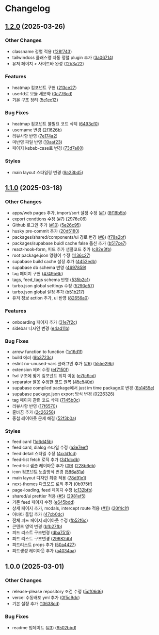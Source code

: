 # Changelog

## [1.2.0](https://github.com/3-idiots-team/it-diots/compare/v1.1.0...v1.2.0) (2025-03-26)


### Other Changes

* classname 정렬 적용 ([f28f743](https://github.com/3-idiots-team/it-diots/commit/f28f743136cf19094dfb8b0e0f1dd9074adc671e))
* tailwindcss 클래스명 자동 정렬 plugin 추가 ([3a06714](https://github.com/3-idiots-team/it-diots/commit/3a0671479be5d126d615325f6d95a31bab6ca9d3))
* 유저 페이지 &gt; 사이드바 완성 ([f2b3a22](https://github.com/3-idiots-team/it-diots/commit/f2b3a22237aeeb560173530b4b5630b7465dbe1c))


### Features

* heatmap 컴포넌트 구현 ([213ce27](https://github.com/3-idiots-team/it-diots/commit/213ce27930761c112b253c5e83e5f5273cf89bea))
* userId로 모듈 세분화 ([0c776cd](https://github.com/3-idiots-team/it-diots/commit/0c776cdb322f8e860cc25a01d21b59f8811b4138))
* 기본 구조 정리 ([5e1ec12](https://github.com/3-idiots-team/it-diots/commit/5e1ec12a703ee534496f80c58a8dc68e3ba64997))


### Bug Fixes

* heatmap 컴포넌트 불필요 코드 삭제 ([6493cf0](https://github.com/3-idiots-team/it-diots/commit/6493cf0593c45c81524f5332fc2a6d6d142d7da3))
* username 변경 ([2f1626b](https://github.com/3-idiots-team/it-diots/commit/2f1626bc13f0604ec2107af5282cfcef7c177bed))
* 리뷰사항 반영 ([7e174a2](https://github.com/3-idiots-team/it-diots/commit/7e174a2f9cc5d288c35d286bf1fd252d8a47f221))
* 미반영 파일 반영 ([10aaf23](https://github.com/3-idiots-team/it-diots/commit/10aaf235898f82cd91476c1cabbb2c787e2d901f))
* 페이지 kebab-case로 변경 ([73d7a80](https://github.com/3-idiots-team/it-diots/commit/73d7a80b7a22e2ce68aa3072766a96ff58771e02))


### Styles

* main layout 스타일링 변경 ([9a23bd5](https://github.com/3-idiots-team/it-diots/commit/9a23bd512eefe622abe726b7a377979e49bbf9bb))

## [1.1.0](https://github.com/3-idiots-team/it-diots/compare/v1.0.0...v1.1.0) (2025-03-18)


### Other Changes

* apps/web pages 추가, import/sort 설정 수정 ([#1](https://github.com/3-idiots-team/it-diots/issues/1)) ([8f18b5b](https://github.com/3-idiots-team/it-diots/commit/8f18b5baa320d0839f9f8aa49489e0385eb3ffae))
* export condtions 수정 ([#7](https://github.com/3-idiots-team/it-diots/issues/7)) ([2976e06](https://github.com/3-idiots-team/it-diots/commit/2976e0657db48acfceb2e20d7e5561155fd48f2d))
* Github 로그인 추가 ([#10](https://github.com/3-idiots-team/it-diots/issues/10)) ([5e26c95](https://github.com/3-idiots-team/it-diots/commit/5e26c95b9551b7a30538b2c18fdf31ff78aeab6d))
* husky pre-commit 추가 ([20d5180](https://github.com/3-idiots-team/it-diots/commit/20d5180d2eb2e594c8e2fc16897e145e4c7eabad))
* packages/shared/components/ui 경로 변경 ([#8](https://github.com/3-idiots-team/it-diots/issues/8)) ([f78a2bf](https://github.com/3-idiots-team/it-diots/commit/f78a2bfb1528827e6d40339889481250645874a8))
* packages/supabase buidl cache false 옵션 추가 ([b517ce7](https://github.com/3-idiots-team/it-diots/commit/b517ce767694dbadc2888dddfd93f79e211a37cd))
* react-hook-form, 피드 추가 샘플코드 추가 ([c82e3fb](https://github.com/3-idiots-team/it-diots/commit/c82e3fbd4e7fade2958ea0df9c43276a7d513e52))
* root package.json 명령어 수정 ([1136c27](https://github.com/3-idiots-team/it-diots/commit/1136c27e0e062cba5cfa63127ca24c144248c908))
* supabase build cache 설정 추가 ([4452edb](https://github.com/3-idiots-team/it-diots/commit/4452edb9c4dcd5e19873cc372a68b710f51c0858))
* supabase db schema 반영 ([4697859](https://github.com/3-idiots-team/it-diots/commit/46978598c9bb66fac550e33b64d547083c80b023))
* tag 페이지 구현 ([4749b6b](https://github.com/3-idiots-team/it-diots/commit/4749b6b72a2eb93180d2591d6b7de073ae1565e4))
* tags, feed_tags schema 반영 ([535b2c1](https://github.com/3-idiots-team/it-diots/commit/535b2c1885c91ac1d9ff996f54d938cb957f792f))
* turbo.json global settings 수정 ([5290e57](https://github.com/3-idiots-team/it-diots/commit/5290e57250b12e2f7c44bde8095724d8b4871609))
* turbo.json global 설정 추가 ([b51b217](https://github.com/3-idiots-team/it-diots/commit/b51b2179d371951744a5ce498945193e69d1e454))
* 유저 정보 action 추가, ui 반영 ([82656a0](https://github.com/3-idiots-team/it-diots/commit/82656a0db042a4abd53694a2ef150ebe66014fa6))


### Features

* onboarding 페이지 추가 ([31e7f2c](https://github.com/3-idiots-team/it-diots/commit/31e7f2cf77002eee3dbd93c019ad49ed8dc80070))
* sidebar 디자인 변경 ([e4ad11b](https://github.com/3-idiots-team/it-diots/commit/e4ad11be32dd32b16da375cf44b941b526ad8f87))


### Bug Fixes

* arrow function to function ([1c16d1f](https://github.com/3-idiots-team/it-diots/commit/1c16d1f7aafb40f147f048dbceea83a27d852f42))
* build 에러 ([9b3723c](https://github.com/3-idiots-team/it-diots/commit/9b3723cda2eaded423fcb8e7246b4388bcd0199c))
* eslint no-unused-vars 플러그인 추가 ([#6](https://github.com/3-idiots-team/it-diots/issues/6)) ([555e29b](https://github.com/3-idiots-team/it-diots/commit/555e29b3fe840aaf7ed38f58b878c379111c1d4a))
* extension 에러 수정 ([ef7150f](https://github.com/3-idiots-team/it-diots/commit/ef7150f5ef44fdfb4ac1bafceca6a3bad4a47946))
* fsd 구조에 맞게 컴포넌트 위치 이동 ([e7fc9cd](https://github.com/3-idiots-team/it-diots/commit/e7fc9cd04c6eb85c7f7ff1b3c2f07cd18e320667))
* separator 잘못 수정한 코드 원복 ([45c540d](https://github.com/3-idiots-team/it-diots/commit/45c540db1b99cd110a151b57cc9e8c2974aba0c6))
* supabase compiled package에서 just im time package로 변경 ([6b1455e](https://github.com/3-idiots-team/it-diots/commit/6b1455edbf12b6713e03ce3ad2af5da7648271ba))
* supabase package.json export 방식 변경 ([0226326](https://github.com/3-idiots-team/it-diots/commit/0226326c48761cd84dddcef09c2b2d3dc8a73d62))
* tag 페이지 관련 코드 삭제 ([7145b0c](https://github.com/3-idiots-team/it-diots/commit/7145b0cf0810d6c626ea3f0d18ae2661a48b6099))
* 리뷰사항 반영 ([17f6570](https://github.com/3-idiots-team/it-diots/commit/17f6570d44ec18ac41c8127e226fbaa50600538f))
* 줄바꿈 추가 ([2c26258](https://github.com/3-idiots-team/it-diots/commit/2c26258aa4a3d4e1e65fadc04052a6f172b4e415))
* 중첩 레이아웃 문제 해결 ([52f3b0a](https://github.com/3-idiots-team/it-diots/commit/52f3b0ada36a33f62bd5797dd6bd676d01e562c2))


### Styles

* feed card ([1d6d45b](https://github.com/3-idiots-team/it-diots/commit/1d6d45b473261ab2f598bb457ba6766a25f8f440))
* feed card, dialog 스타일 수정 ([a3e7eef](https://github.com/3-idiots-team/it-diots/commit/a3e7eef0f4e1c19d0cfafa0f1c9d702db2f54d3b))
* feed detail 스타일 수정 ([4cdd1cd](https://github.com/3-idiots-team/it-diots/commit/4cdd1cd94a514811f2340141dd7b2e0629b1a5e2))
* feed-list fetch 로직 추가 ([341dcdb](https://github.com/3-idiots-team/it-diots/commit/341dcdb941308ba679ffbc6ec9338b7aa96c0347))
* feed-list 샘플 레이아웃 추가 ([#9](https://github.com/3-idiots-team/it-diots/issues/9)) ([228b6eb](https://github.com/3-idiots-team/it-diots/commit/228b6eb3beac9ad5f65924649f7512bf7b28fe0a))
* icon 컴포넌트 노출방식 변경 ([586a81a](https://github.com/3-idiots-team/it-diots/commit/586a81ab8b5d4a828be423a539d6a08f48a684bd))
* main layout 디자인 최종 적용 ([78d91e1](https://github.com/3-idiots-team/it-diots/commit/78d91e13ab9c78d645936231447698b6e19f5d5f))
* next-themes 다크모드 로직 추가 ([0b975ff](https://github.com/3-idiots-team/it-diots/commit/0b975ff140cdb1f4b74617b4b92cf31b0a02267b))
* page-loading, feed 페이지 수정 ([c132bfb](https://github.com/3-idiots-team/it-diots/commit/c132bfbd9e2f82cddab176a9596e2c12ff8c63ff))
* shared/ui prettier 적용 ([#5](https://github.com/3-idiots-team/it-diots/issues/5)) ([2981ef5](https://github.com/3-idiots-team/it-diots/commit/2981ef505574c4d50ac0651009aebf0e12ab358e))
* 기존 feed 페이지 수정 ([e645bdd](https://github.com/3-idiots-team/it-diots/commit/e645bdd2f3fbe04c50884a5b5d832d3681505935))
* 상세 페이지 추가, modals, intercept route 적용 ([#11](https://github.com/3-idiots-team/it-diots/issues/11)) ([20f4c1f](https://github.com/3-idiots-team/it-diots/commit/20f4c1f51692c0ca8bb3b5b0d48febc58b83d3a6))
* 아바타 툴팁 추가 ([47cb0dc](https://github.com/3-idiots-team/it-diots/commit/47cb0dc33152f55d1bc214ce8ae2fede9ba1aac9))
* 전체 피드 페이지 레이아웃 수정 ([fb52f6c](https://github.com/3-idiots-team/it-diots/commit/fb52f6c1c88d0a229baf11ff2642ec58a0c5f50f))
* 콘텐츠 영역 변경 ([bfb27fb](https://github.com/3-idiots-team/it-diots/commit/bfb27fbf748b3f96f91ffaa3ecdbf9450ff8ab06))
* 피드 리스트 구조변경 ([dba7515](https://github.com/3-idiots-team/it-diots/commit/dba7515d17465f88bfca536180a1564ace552230))
* 피드 리스트 구조변경 ([29982db](https://github.com/3-idiots-team/it-diots/commit/29982dbdaa2a6ce5549ef1f926ecaa00734509eb))
* 피드리스트 props 추가 ([50a4427](https://github.com/3-idiots-team/it-diots/commit/50a4427a922034a900d526eb8e403d04bf715621))
* 피드생성 레이아웃 추가 ([a4034aa](https://github.com/3-idiots-team/it-diots/commit/a4034aa4f69576a183b503b316d17d1c648eef71))

## 1.0.0 (2025-03-01)


### Other Changes

* release-please repository 조건 수정 ([5df06d6](https://github.com/3-idiots-team/it-diots/commit/5df06d6d96e6b343bae9381738bcd877fe8de8cb))
* vercel 수동배포 yml 추가 ([0f5c9dc](https://github.com/3-idiots-team/it-diots/commit/0f5c9dc2b1452500517f68df6a8303ce023df5c9))
* 기본 설정 추가 ([13638cd](https://github.com/3-idiots-team/it-diots/commit/13638cdfbb0805c04c8ee5836e9623215ae951a0))


### Bug Fixes

* readme 업데이트 ([#3](https://github.com/3-idiots-team/it-diots/issues/3)) ([9502bbd](https://github.com/3-idiots-team/it-diots/commit/9502bbdf4dcd7a0901728eb5a3165e8d2975dd58))
